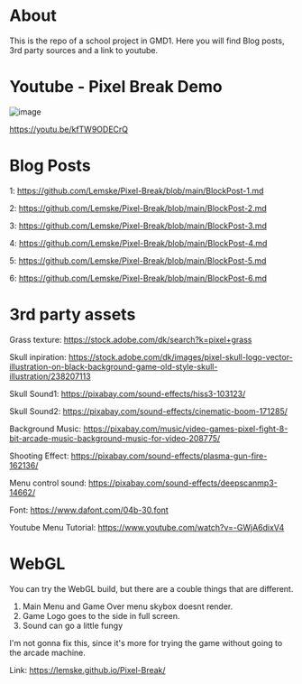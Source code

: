 # About
This is the repo of a school project in GMD1. Here you will find Blog posts, 3rd party sources and a link to youtube.

# Youtube - Pixel Break Demo

![image](https://github.com/Lemske/Pixel-Break/assets/95408442/b34aa8a1-6b8a-492b-9630-f3ee545b8892)

https://youtu.be/kfTW9ODECrQ

# Blog Posts

1: https://github.com/Lemske/Pixel-Break/blob/main/BlockPost-1.md

2: https://github.com/Lemske/Pixel-Break/blob/main/BlockPost-2.md

3: https://github.com/Lemske/Pixel-Break/blob/main/BlockPost-3.md

4: https://github.com/Lemske/Pixel-Break/blob/main/BlockPost-4.md

5: https://github.com/Lemske/Pixel-Break/blob/main/BlockPost-5.md

6: https://github.com/Lemske/Pixel-Break/blob/main/BlockPost-6.md

# 3rd party assets

Grass texture: https://stock.adobe.com/dk/search?k=pixel+grass

Skull inpiration: https://stock.adobe.com/dk/images/pixel-skull-logo-vector-illustration-on-black-background-game-old-style-skull-illustration/238207113

Skull Sound1: https://pixabay.com/sound-effects/hiss3-103123/

Skull Sound2: https://pixabay.com/sound-effects/cinematic-boom-171285/

Background Music: https://pixabay.com/music/video-games-pixel-fight-8-bit-arcade-music-background-music-for-video-208775/

Shooting Effect: https://pixabay.com/sound-effects/plasma-gun-fire-162136/

Menu control sound: https://pixabay.com/sound-effects/deepscanmp3-14662/

Font: https://www.dafont.com/04b-30.font

Youtube Menu Tutorial: https://www.youtube.com/watch?v=-GWjA6dixV4

# WebGL

You can try the WebGL build, but there are a couble things that are different. 
1. Main Menu and Game Over menu skybox doesnt render.
2. Game Logo goes to the side in full screen.
3. Sound can go a little fungy

I'm not gonna fix this, since it's more for trying the game without going to the arcade machine. 

Link: https://lemske.github.io/Pixel-Break/
